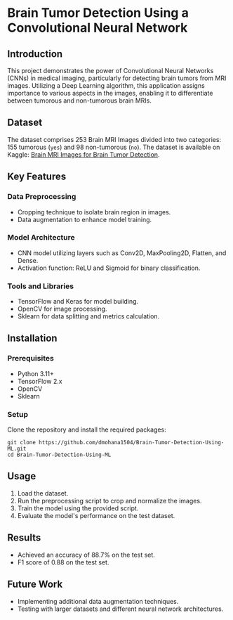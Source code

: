 # Brain Tumor Detection Using a Convolutional Neural Network

## Introduction
This project demonstrates the power of Convolutional Neural Networks (CNNs) in medical imaging, particularly for detecting brain tumors from MRI images. Utilizing a Deep Learning algorithm, this application assigns importance to various aspects in the images, enabling it to differentiate between tumorous and non-tumorous brain MRIs.

## Dataset
The dataset comprises 253 Brain MRI Images divided into two categories: 155 tumorous (`yes`) and 98 non-tumorous (`no`). The dataset is available on Kaggle: [Brain MRI Images for Brain Tumor Detection](https://www.kaggle.com/navoneel/brain-mri-images-for-brain-tumor-detection).

## Key Features

### Data Preprocessing
- Cropping technique to isolate brain region in images.
- Data augmentation to enhance model training.

### Model Architecture
- CNN model utilizing layers such as Conv2D, MaxPooling2D, Flatten, and Dense.
- Activation function: ReLU and Sigmoid for binary classification.

### Tools and Libraries
- TensorFlow and Keras for model building.
- OpenCV for image processing.
- Sklearn for data splitting and metrics calculation.

## Installation

### Prerequisites
- Python 3.11+
- TensorFlow 2.x
- OpenCV
- Sklearn

### Setup
Clone the repository and install the required packages:
```
git clone https://github.com/dmohana1504/Brain-Tumor-Detection-Using-ML.git
cd Brain-Tumor-Detection-Using-ML
```

## Usage
1. Load the dataset.
2. Run the preprocessing script to crop and normalize the images.
3. Train the model using the provided script.
4. Evaluate the model's performance on the test dataset.

## Results
- Achieved an accuracy of 88.7% on the test set.
- F1 score of 0.88 on the test set.

## Future Work
- Implementing additional data augmentation techniques.
- Testing with larger datasets and different neural network architectures.
